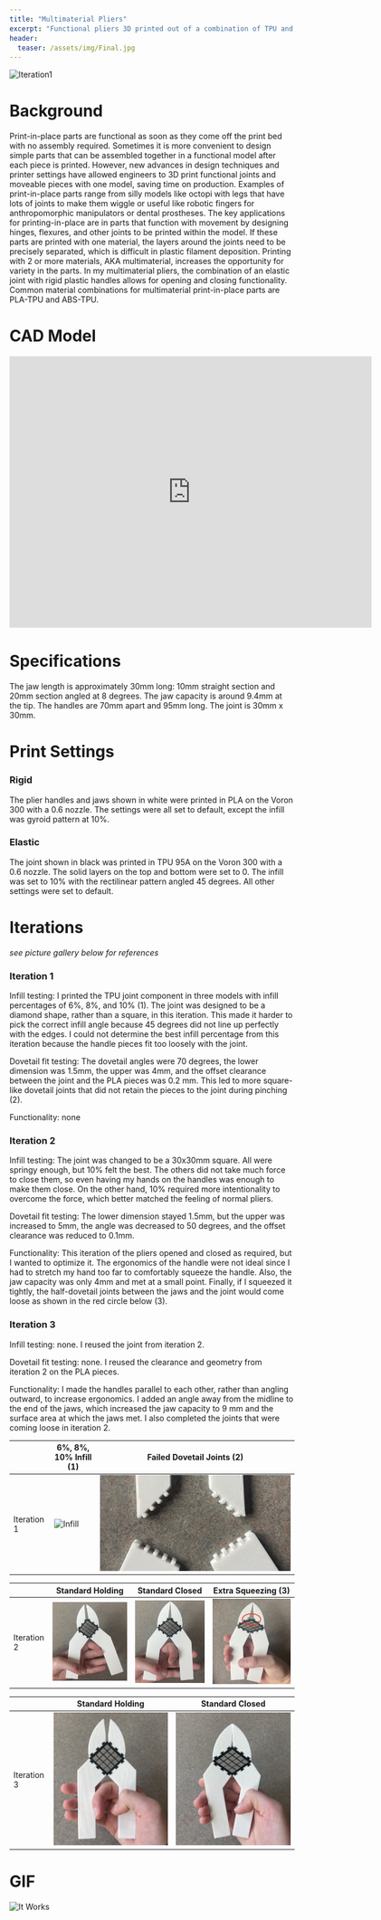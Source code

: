 ```yaml
---
title: "Multimaterial Pliers"
excerpt: "Functional pliers 3D printed out of a combination of TPU and PLA."
header:
  teaser: /assets/img/Final.jpg
---
```

![Iteration1](/assets/img/Final.jpg)   


# Background

Print-in-place parts are functional as soon as they come off the print bed with no assembly required. Sometimes it is more convenient to design simple parts that can be assembled together in a functional model after each piece is printed. However, new advances in design techniques and printer settings have allowed engineers to 3D print functional joints and moveable pieces with one model, saving time on production. Examples of print-in-place parts range from silly models like octopi with legs that have lots of joints to make them wiggle or useful like robotic fingers for anthropomorphic manipulators or dental prostheses. The key applications for printing-in-place are in parts that function with movement by designing hinges, flexures, and other joints to be printed within the model. If these parts are printed with one material, the layers around the joints need to be precisely separated, which is difficult in plastic filament deposition. Printing with 2 or more materials, AKA multimaterial, increases the opportunity for variety in the parts. In my multimaterial pliers, the combination of an elastic joint with rigid plastic handles allows for opening and closing functionality. Common material combinations for multimaterial print-in-place parts are PLA-TPU and ABS-TPU.


# CAD Model
<iframe src="https://vanderbilt643.autodesk360.com/shares/public/SH286ddQT78850c0d8a4c3ec97dd392138ce?mode=embed" width="640" height="480" allowfullscreen="true" webkitallowfullscreen="true" mozallowfullscreen="true"  frameborder="0"></iframe>


# Specifications

The jaw length is approximately 30mm long: 10mm straight section and 20mm section angled at 8 degrees. The jaw capacity is around 9.4mm at the tip. The handles are 70mm apart and 95mm long. The joint is 30mm x 30mm.


# Print Settings
### Rigid

The plier handles and jaws shown in white were printed in PLA on the Voron 300 with a 0.6 nozzle. The settings were all set to default, except the infill was gyroid pattern at 10%.

### Elastic

The joint shown in black was printed in TPU 95A on the Voron 300 with a 0.6 nozzle. The solid layers on the top and bottom were set to 0. The infill was set to 10% with the rectilinear pattern angled 45 degrees. All other settings were set to default.


# Iterations

*see picture gallery below for references*

### Iteration 1

Infill testing: I printed the TPU joint component in three models with infill percentages of 6%, 8%, and 10% (1). The joint was designed to be a diamond shape, rather than a square, in this iteration. This made it harder to pick the correct infill angle because 45 degrees did not line up perfectly with the edges. I could not determine the best infill percentage from this iteration because the handle pieces fit too loosely with the joint.

Dovetail fit testing: The dovetail angles were 70 degrees, the lower dimension was 1.5mm, the upper was 4mm, and the offset clearance between the joint and the PLA pieces was 0.2 mm. This led to more square-like dovetail joints that did not retain the pieces to the joint during pinching (2).

Functionality: none

### Iteration 2

Infill testing: The joint was changed to be a 30x30mm square. All were springy enough, but 10% felt the best. The others did not take much force to close them, so even having my hands on the handles was enough to make them close. On the other hand, 10% required more intentionality to overcome the force, which better matched the feeling of normal pliers.

Dovetail fit testing: The lower dimension stayed 1.5mm, but the upper was increased to 5mm, the angle was decreased to 50 degrees, and the offset clearance was reduced to 0.1mm.

Functionality: This iteration of the pliers opened and closed as required, but I wanted to optimize it. The ergonomics of the handle were not ideal since I had to stretch my hand too far to comfortably squeeze the handle. Also, the jaw capacity was only 4mm and met at a small point. Finally, if I squeezed it tightly, the half-dovetail joints between the jaws and the joint would come loose as shown in the red circle below (3).

### Iteration 3

Infill testing: none. I reused the joint from iteration 2.

Dovetail fit testing: none. I reused the clearance and geometry from iteration 2 on the PLA pieces.

Functionality: I made the handles parallel to each other, rather than angling outward, to increase ergonomics. I added an angle away from the midline to the end of the jaws, which increased the jaw capacity to 9 mm and the surface area at which the jaws met. I also completed the joints that were coming loose in iteration 2.


|                | 6%, 8%, 10% Infill (1)         | Failed Dovetail Joints (2)         |
| ---------------|-----------------------------------|:------------------------------------------:|
| Iteration 1    | ![Infill](/assets/img/Infill.jpg) |![Dovetail](/assets/img/FailedDovetail.jpg)|

|                | Standard Holding         | Standard Closed         | Extra Squeezing (3)     |
| ---------------|--------------------------|-------------------------|:-----------------------:|
| Iteration 2    |![Hold](/assets/img/Holding.jpg) |![Close](/assets/img/Closed.jpg) |![Squeeze](/assets/img/ExtraClosed.jpg)|

|                | Standard Holding        | Standard Closed         |
| ---------------|-----------------------------------|:------------------------------------------:|
| Iteration 3    | ![Final Holding](/assets/img/FinalHolding.jpg) |![Final Closed](/assets/img/FinalClosed.jpg)|


# GIF
![It Works](/assets/img/Pliers.gif)

